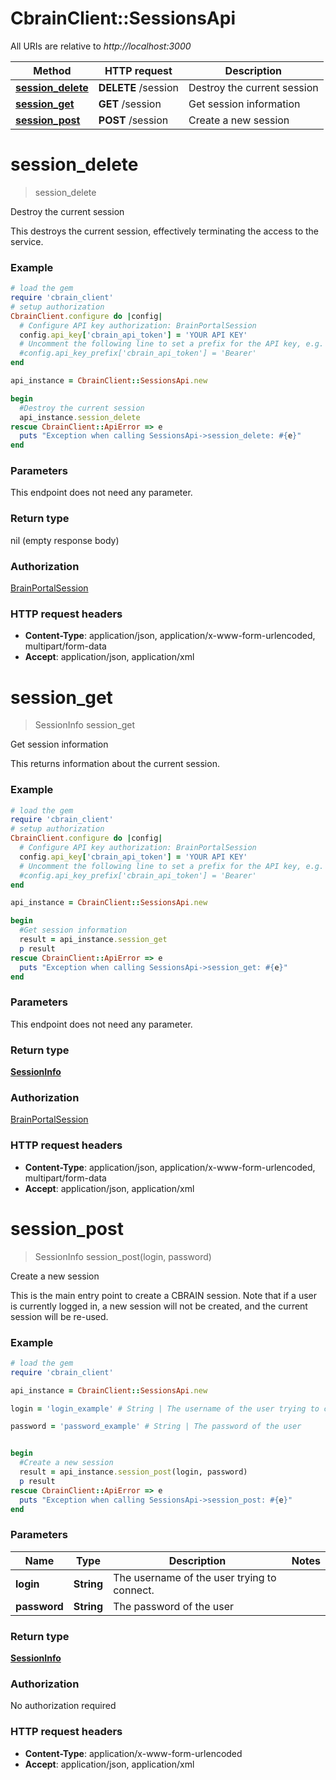 # CbrainClient::SessionsApi

All URIs are relative to *http://localhost:3000*

Method | HTTP request | Description
------------- | ------------- | -------------
[**session_delete**](SessionsApi.md#session_delete) | **DELETE** /session | Destroy the current session
[**session_get**](SessionsApi.md#session_get) | **GET** /session | Get session information
[**session_post**](SessionsApi.md#session_post) | **POST** /session | Create a new session


# **session_delete**
> session_delete

Destroy the current session

This destroys the current session, effectively terminating the access to the service. 

### Example
```ruby
# load the gem
require 'cbrain_client'
# setup authorization
CbrainClient.configure do |config|
  # Configure API key authorization: BrainPortalSession
  config.api_key['cbrain_api_token'] = 'YOUR API KEY'
  # Uncomment the following line to set a prefix for the API key, e.g. 'Bearer' (defaults to nil)
  #config.api_key_prefix['cbrain_api_token'] = 'Bearer'
end

api_instance = CbrainClient::SessionsApi.new

begin
  #Destroy the current session
  api_instance.session_delete
rescue CbrainClient::ApiError => e
  puts "Exception when calling SessionsApi->session_delete: #{e}"
end
```

### Parameters
This endpoint does not need any parameter.

### Return type

nil (empty response body)

### Authorization

[BrainPortalSession](../README.md#BrainPortalSession)

### HTTP request headers

 - **Content-Type**: application/json, application/x-www-form-urlencoded, multipart/form-data
 - **Accept**: application/json, application/xml



# **session_get**
> SessionInfo session_get

Get session information

This returns information about the current session. 

### Example
```ruby
# load the gem
require 'cbrain_client'
# setup authorization
CbrainClient.configure do |config|
  # Configure API key authorization: BrainPortalSession
  config.api_key['cbrain_api_token'] = 'YOUR API KEY'
  # Uncomment the following line to set a prefix for the API key, e.g. 'Bearer' (defaults to nil)
  #config.api_key_prefix['cbrain_api_token'] = 'Bearer'
end

api_instance = CbrainClient::SessionsApi.new

begin
  #Get session information
  result = api_instance.session_get
  p result
rescue CbrainClient::ApiError => e
  puts "Exception when calling SessionsApi->session_get: #{e}"
end
```

### Parameters
This endpoint does not need any parameter.

### Return type

[**SessionInfo**](SessionInfo.md)

### Authorization

[BrainPortalSession](../README.md#BrainPortalSession)

### HTTP request headers

 - **Content-Type**: application/json, application/x-www-form-urlencoded, multipart/form-data
 - **Accept**: application/json, application/xml



# **session_post**
> SessionInfo session_post(login, password)

Create a new session

This is the main entry point to create a CBRAIN session. Note that if a user is currently logged in, a new session will not be created, and the current session will be re-used. 

### Example
```ruby
# load the gem
require 'cbrain_client'

api_instance = CbrainClient::SessionsApi.new

login = 'login_example' # String | The username of the user trying to connect.

password = 'password_example' # String | The password of the user


begin
  #Create a new session
  result = api_instance.session_post(login, password)
  p result
rescue CbrainClient::ApiError => e
  puts "Exception when calling SessionsApi->session_post: #{e}"
end
```

### Parameters

Name | Type | Description  | Notes
------------- | ------------- | ------------- | -------------
 **login** | **String**| The username of the user trying to connect. | 
 **password** | **String**| The password of the user | 

### Return type

[**SessionInfo**](SessionInfo.md)

### Authorization

No authorization required

### HTTP request headers

 - **Content-Type**: application/x-www-form-urlencoded
 - **Accept**: application/json, application/xml



